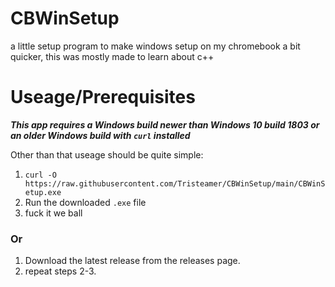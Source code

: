 # CBWinSetup
a little setup program to make windows setup on my chromebook a bit quicker, this was mostly made to learn about c++

# Useage/Prerequisites
***This app requires a Windows build newer than Windows 10 build 1803 or an older Windows build with `curl` installed***

Other than that useage should be quite simple:

1. `curl -O https://raw.githubusercontent.com/Tristeamer/CBWinSetup/main/CBWinSetup.exe`
2. Run the downloaded `.exe` file
3. fuck it we ball

### **Or**

1. Download the latest release from the releases page.
2. repeat steps 2-3.
